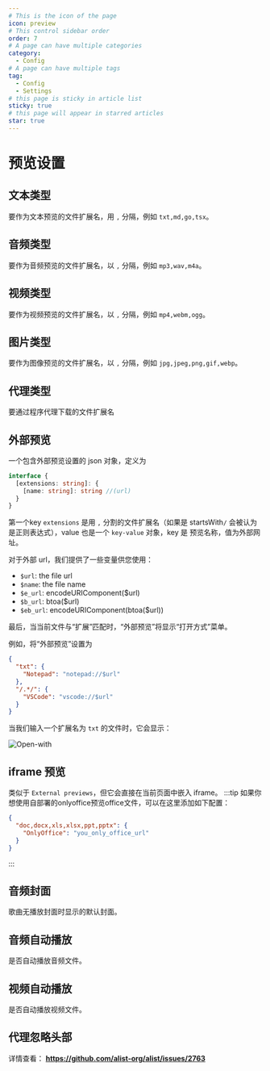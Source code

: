 ```yaml
---
# This is the icon of the page
icon: preview
# This control sidebar order
order: 7
# A page can have multiple categories
category:
  - Config
# A page can have multiple tags
tag:
  - Config
  - Settings
# this page is sticky in article list
sticky: true
# this page will appear in starred articles
star: true
---
```


# 预览设置

## 文本类型

要作为文本预览的文件扩展名，用 `,` 分隔，例如 `txt,md,go,tsx`。

## 音频类型

要作为音频预览的文件扩展名，以 `,` 分隔，例如 `mp3,wav,m4a`。

## 视频类型

要作为视频预览的文件扩展名，以 `,` 分隔，例如 `mp4,webm,ogg`。

## 图片类型

要作为图像预览的文件扩展名，以 `,` 分隔，例如 `jpg,jpeg,png,gif,webp`。

## 代理类型

要通过程序代理下载的文件扩展名

## 外部预览

一个包含外部预览设置的 json 对象，定义为

```typescript
interface {
  [extensions: string]: {
    [name: string]: string //(url)
  }
}
```

第一个key `extensions` 是用 `,` 分割的文件扩展名（如果是 startsWith`/` 会被认为是正则表达式），value 也是一个 `key-value` 对象，key 是 预览名称，值为外部网址。

对于外部 url，我们提供了一些变量供您使用：

- `$url`: the file url
- `$name`: the file name
- `$e_url`: encodeURIComponent($url)
- `$b_url`: btoa($url)
- `$eb_url`: encodeURIComponent(btoa($url))

最后，当当前文件与“扩展”匹配时，“外部预览”将显示“打开方式”菜单。

例如，将“外部预览”设置为

```json
{
  "txt": {
    "Notepad": "notepad://$url"
  },
  "/.*/": {
    "VSCode": "vscode://$url"
  }
}
```

当我们输入一个扩展名为 `txt` 的文件时，它会显示：

![Open-with](/img/config/open-with.png)

## iframe 预览

类似于 `External previews`，但它会直接在当前页面中嵌入 iframe。
:::tip
如果你想使用自部署的onlyoffice预览office文件，可以在这里添加如下配置：

```json
{
  "doc,docx,xls,xlsx,ppt,pptx": {
    "OnlyOffice": "you_only_office_url"
  }
}
```

:::

## 音频封面

歌曲无播放封面时显示的默认封面。

## 音频自动播放

是否自动播放音频文件。

## 视频自动播放

是否自动播放视频文件。

## 代理忽略头部

详情查看： **https://github.com/alist-org/alist/issues/2763**


